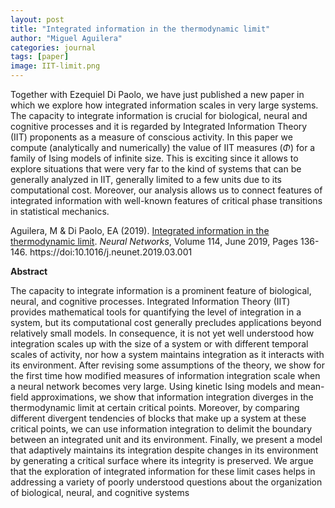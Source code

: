 ```yaml
---
layout: post
title: "Integrated information in the thermodynamic limit"
author: "Miguel Aguilera"
categories: journal
tags: [paper]
image: IIT-limit.png
---
```


Together with Ezequiel Di Paolo, we have just published a new paper in which we explore how integrated information scales in very large systems. The capacity to integrate information is crucial for biological, neural and cognitive processes and it is regarded by Integrated Information Theory (IIT) proponents as a measure of conscious activity. In this paper we compute (analytically and numerically) the value of IIT measures ($\Phi$) for a family of Ising models of infinite size. This is exciting since it allows to explore situations that were very far to the kind of systems that can be generally analyzed in IIT, generally limited to a few units due to its computational cost. Moreover, our analysis allows us to connect features of integrated information with well-known features of critical phase transitions in statistical mechanics.

Aguilera, M & Di Paolo, EA (2019). [Integrated information in the thermodynamic limit](https://doi.org/10.1016/j.neunet.2019.03.001). _Neural Networks_, Volume 114, June 2019, Pages 136-146\. https://doi:10.1016/j.neunet.2019.03.001 

**Abstract** 

The capacity to integrate information is a prominent feature of biological, neural, and cognitive processes. Integrated Information Theory (IIT) provides mathematical tools for quantifying the level of integration in a system, but its computational cost generally precludes applications beyond relatively small models. In consequence, it is not yet well understood how integration scales up with the size of a system or with different temporal scales of activity, nor how a system maintains integration as it interacts with its environment. After revising some assumptions of the theory, we show for the first time how modified measures of information integration scale when a neural network becomes very large. Using kinetic Ising models and mean-field approximations, we show that information integration diverges in the thermodynamic limit at certain critical points. Moreover, by comparing different divergent tendencies of blocks that make up a system at these critical points, we can use information integration to delimit the boundary between an integrated unit and its environment. Finally, we present a model that adaptively maintains its integration despite changes in its environment by generating a critical surface where its integrity is preserved. We argue that the exploration of integrated information for these limit cases helps in addressing a variety of poorly understood questions about the organization of biological, neural, and cognitive systems
